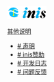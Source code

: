 
<a href="/" class="logo text-center">
	<span class="logo-lg">
		<img src="/assets/img/logo-3.png" alt="" height="30">
	</span>
</a>

<a href="/" class="ml-3 sidebar-title">其他说明</a>

* [# 声明](other/state)
* [# inis赞助](other/support)
* [# 开发日志](other/log)
* [# 问题反馈](other/feedback)